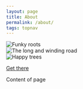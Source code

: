 ```yaml
---
layout: page
title: About
permalink: /about/
tags: topnav
---
```

<!-- bxslider -->
<!-- <script>
    $(document).ready(function(){
      $('.bxslider').bxSlider();
            mode: 'fade',
            captions: true    
    });
</script> -->


<div class="fslick">
  <div><img src="http://placehold.it/1150x400" title="Funky roots" /></div>
  <div><img src="http://placehold.it/1150x400" title="The long and winding road" /></div>
  <div><img src="http://placehold.it/1150x400" title="Happy trees" /></div>
</div>

<a href="#" class="button medium">Get there</a>

Content of page